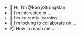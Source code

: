 - 👋 Hi, I’m @BarryStrongMan
- 👀 I’m interested in ...
- 🌱 I’m currently learning ...
- 💞️ I’m looking to collaborate on ...
- 📫 How to reach me ...

<!---
BarryStrongMan/BarryStrongMan is a ✨ special ✨ repository because its `README.md` (this file) appears on your GitHub profile.
You can click the Preview link to take a look at your changes.
--->
